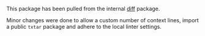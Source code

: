 This package has been pulled from the internal
[diff](https://github.com/golang/go/tree/master/src/internal/diff) package.

Minor changes were done to allow a custom number of context lines, import a
public `txtar` package and adhere to the local linter settings.
